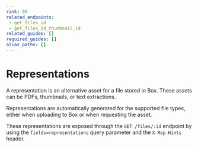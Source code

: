 ```yaml
---
rank: 90
related_endpoints: 
 - get_files_id
 - get_files_id_thumbnail_id
related_guides: []
required_guides: []
alias_paths: []
---
```


# Representations

A representation is an alternative asset for a file stored in Box. These assets
can be PDFs, thumbnails, or text extractions.

Representations are automatically generated for the supported file types, either
when uploading to Box or when requesting the asset.

These representations are exposed through the `GET /files/:id` endpoint by using
the `fields=representations` query parameter and the `X-Rep-Hints` header.
